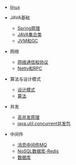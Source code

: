 * [linux](/linux/)
* JAVA基础
	* [Spring原理](/spring/)
	* [JAVA集合类](/collection/) 
	* [JVM和GC](/gc/)

* 网络
	* [网络通信和协议](/network/)
	* [Netty和RPC](/netty/)

* 算法与设计模式
	* [设计模式](/design/)
	* [算法](/algorithm/)

* 并发
	* [高并发原理](/concurrentPrinciple/)
	* [java.util.concurrent并发包](/concurrent/)

* 中间件
	* [消息中间件MQ](/mq/)
	* [NoSQL数据库-Redis](/redis/)
	* [数据库](/database/)
